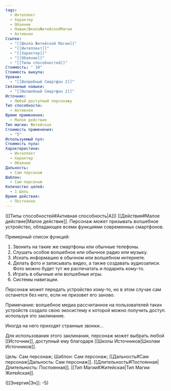 ```yaml
---
tags:
  - Интеллект
  - Характер
  - Обаяние
  - Навык/ШколаЖитейскойМагии
  - Активная
Ссылки:
  - "[[Школа Житейской Магии]]"
  - "[[Интеллект]]"
  - "[[Характер]]"
  - "[[Обаяние]]"
  - "[[Типы способностей]]"
Стоимость: " 10"
Стоимость выкупа: 
Уровни:
  - "[[Волшебный Смартфон 2]]"
Связанные навыки:
  - "[[Волшебный Смартфон 2]]"
Источник:
  - Любой доступный персонажу
Тип способности:
  - Активная
Время применения:
  - Малое действие
Тип магии: Житейская
Стоимость применения:
  - "5"
Используемый пул: 
Стоимость пула: 
Характеристики:
  - Интеллект
  - Характер
  - Обаяние
Дальность:
  - Сам персонаж
Шаблон:
  - Сам персонаж
Количество целей:
  - 1 Цель
Время действия:
  - Постоянно
---
```

([[Типы способностей#Активная способность|А]]) [[Действия#Малое действие|Малое действие]]. Персонаж может призывать волшебное устройство, обладающее всеми функциями современных смартфонов.

Примерный список функций:

1. Звонить на такие же смартфоны или обычные телефоны.
2. Слушать особое волшебное или обычное радио или музыку.
3. Искать информацию в обычном или волшебном интернете.
4. Делать фото и записывать видео, а также создавать аудиозаписи. Фото можно будет тут же распечатать и подарить кому-то. 
5. Играть в обычные или волшебные игры.
6. Системы навигации.

Персонаж может передать устройство кому-то, но в этом случае сам останется без него, если не призовет его заново.

Примечание: волшебное медиа рассчитанное на пользователей таких устройств создало свою экосистему к которой можно получить доступ. используя это заклинание. 

Иногда на него приходят странные звонки...

Для использования этого заклинания, персонаж может выбрать любой [[Источник]], доступный ему благодаря [[Школы Источников|Школам Источников]].

Цель: Сам персонаж; Шаблон: Сам персонаж; [[Дальность#Сам персонаж|Дальность: Сам персонаж]].  [[Длительность#Постоянная|Длительность: Постоянная]]. [[Тип Магии#Житейская|Тип Магии: Житейская]].

([[Энергия|Эн]]: -5)